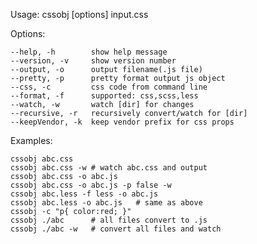
  Usage: cssobj [options] input.css

  Options:

    --help, -h        show help message
    --version, -v     show version number
    --output, -o      output filename(.js file)
    --pretty, -p      pretty format output js object
    --css, -c         css code from command line
    --format, -f      supported: css,scss,less
    --watch, -w       watch [dir] for changes
    --recursive, -r   recursively convert/watch for [dir]
    --keepVendor, -k  keep vendor prefix for css props

  Examples:

    cssobj abc.css
    cssobj abc.css -w # watch abc.css and output
    cssobj abc.css -o abc.js
    cssobj abc.css -o abc.js -p false -w
    cssobj abc.less -f less -o abc.js
    cssobj abc.less -o abc.js   # same as above
    cssobj -c "p{ color:red; }"
    cssobj ./abc      # all files convert to .js
    cssobj ./abc -w   # convert all files and watch
